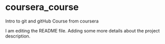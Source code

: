 # coursera_course
Intro to git and gitHub Course from coursera

I am editing the README file. Adding some more details about the
project description.

